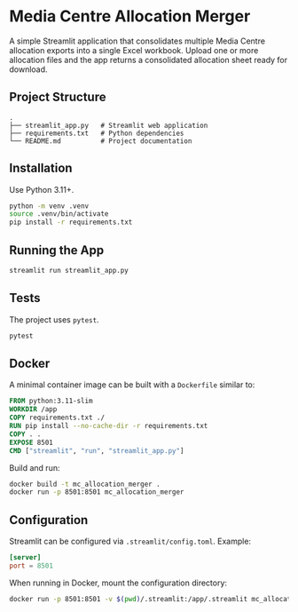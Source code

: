# Media Centre Allocation Merger

A simple Streamlit application that consolidates multiple Media Centre allocation
exports into a single Excel workbook. Upload one or more allocation files and the
app returns a consolidated allocation sheet ready for download.

## Project Structure

```
.
├── streamlit_app.py   # Streamlit web application
├── requirements.txt   # Python dependencies
└── README.md          # Project documentation
```

## Installation

Use Python 3.11+.

```bash
python -m venv .venv
source .venv/bin/activate
pip install -r requirements.txt
```

## Running the App

```bash
streamlit run streamlit_app.py
```

## Tests

The project uses `pytest`.

```bash
pytest
```

## Docker

A minimal container image can be built with a `Dockerfile` similar to:

```Dockerfile
FROM python:3.11-slim
WORKDIR /app
COPY requirements.txt ./
RUN pip install --no-cache-dir -r requirements.txt
COPY . .
EXPOSE 8501
CMD ["streamlit", "run", "streamlit_app.py"]
```

Build and run:

```bash
docker build -t mc_allocation_merger .
docker run -p 8501:8501 mc_allocation_merger
```

## Configuration

Streamlit can be configured via `.streamlit/config.toml`. Example:

```toml
[server]
port = 8501
```

When running in Docker, mount the configuration directory:

```bash
docker run -p 8501:8501 -v $(pwd)/.streamlit:/app/.streamlit mc_allocation_merger
```

